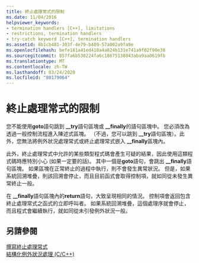 ```yaml
---
title: 終止處理常式的限制
ms.date: 11/04/2016
helpviewer_keywords:
- termination handlers [C++], limitations
- restrictions, termination handlers
- try-catch keyword [C++], termination handlers
ms.assetid: 8b1cb481-303f-4e79-b409-57a002a9fa9e
ms.openlocfilehash: befe181a41ed418a4a824b131e741a9f02f90e38
ms.sourcegitcommit: 857fa6b530224fa6c18675138043aba9aa0619fb
ms.translationtype: MT
ms.contentlocale: zh-TW
ms.lasthandoff: 03/24/2020
ms.locfileid: "80179064"
---
```

# <a name="restrictions-on-termination-handlers"></a>終止處理常式的限制

您不能使用**goto**語句跳到 **__try**語句區塊或 **__finally**的語句區塊中。 您必須改為透過一般控制流程進入陳述式區塊。 （不過，您可以跳到 **__try**語句區塊）。此外，您無法將例外狀況處理常式或終止處理常式嵌入 **__finally**區塊內。

此外，終止處理常式中允許的某些類型程式碼會產生可疑的結果，因此使用這類程式碼時應特別小心 (如果一定要的話)。 其中一個是**goto**語句，會跳出 **__finally**語句區塊。 如果區塊在正常終止的過程中執行，則不會發生異常狀況。 但是，如果系統回溯堆疊，則該回溯會停止，而且目前函式會取得控制項，就如同從未發生異常終止一般。

在 **__finally**語句區塊內的**return**語句，大致呈現相同的情況。 控制項會返回包含終止處理常式之函式的立即呼叫者。 如果系統回溯堆疊，這個處理序就會停止，而且程式會繼續執行，就如同從未引發例外狀況一般。

## <a name="see-also"></a>另請參閱

[撰寫終止處理常式](../cpp/writing-a-termination-handler.md)<br/>
[結構化例外狀況處理 (C/C++)](../cpp/structured-exception-handling-c-cpp.md)
